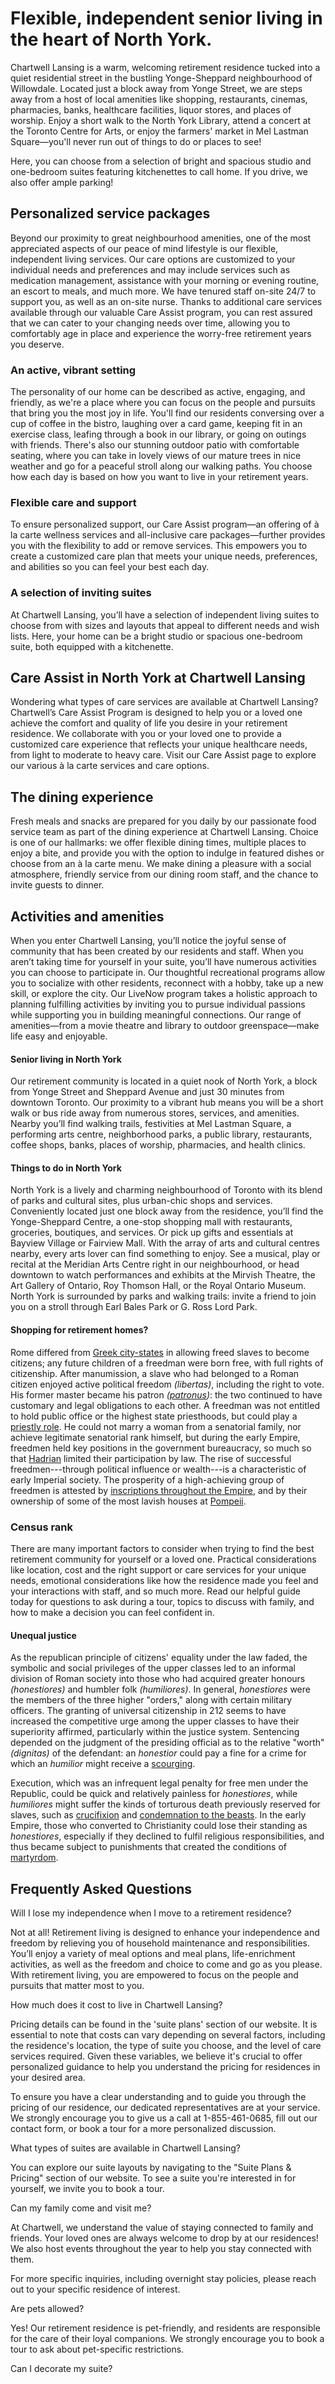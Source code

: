 # Flexible, independent senior living in the heart of North York.
Chartwell Lansing is a warm, welcoming retirement residence tucked into a quiet residential street in the bustling Yonge-Sheppard neighbourhood of Willowdale. Located just a block away from Yonge Street, we are steps away from a host of local amenities like shopping, restaurants, cinemas, pharmacies, banks, healthcare facilities, liquor stores, and places of worship. Enjoy a short walk to the North York Library, attend a concert at the Toronto Centre for Arts, or enjoy the farmers' market in Mel Lastman Square—you'll never run out of things to do or places to see!

Here, you can choose from a selection of bright and spacious studio and one-bedroom suites featuring kitchenettes to call home. If you drive, we also offer ample parking!


## Personalized service packages

Beyond our proximity to great neighbourhood amenities, one of the most appreciated aspects of our peace of mind lifestyle is our flexible, independent living services. Our care options are customized to your individual needs and preferences and may include services such as medication management, assistance with your morning or evening routine, an escort to meals, and much more. We have tenured staff on-site 24/7 to support you, as well as an on-site nurse. Thanks to additional care services available through our valuable Care Assist program, you can rest assured that we can cater to your changing needs over time, allowing you to comfortably age in place and experience the worry-free retirement years you deserve.

### An active, vibrant setting

The personality of our home can be described as active, engaging, and friendly, as we're a place where you can focus on the people and pursuits that bring you the most joy in life. You'll find our residents conversing over a cup of coffee in the bistro, laughing over a card game, keeping fit in an exercise class, leafing through a book in our library, or going on outings with friends. There's also our stunning outdoor patio with comfortable seating, where you can take in lovely views of our mature trees in nice weather and go for a peaceful stroll along our walking paths. You choose how each day is based on how you want to live in your retirement years.


### Flexible care and support

To ensure personalized support, our Care Assist program—an offering of à la carte wellness services and all-inclusive care packages—further provides you with the flexibility to add or remove services. This empowers you to create a customized care plan that meets your unique needs, preferences, and abilities so you can feel your best each day.

### A selection of inviting suites

At Chartwell Lansing, you’ll have a selection of independent living suites to choose from with sizes and layouts that appeal to different needs and wish lists. Here, your home can be a bright studio or spacious one-bedroom suite, both equipped with a kitchenette.

## Care Assist in North York at Chartwell Lansing

Wondering what types of care services are available at Chartwell Lansing? Chartwell’s Care Assist Program is designed to help you or a loved one achieve the comfort and quality of life you desire in your retirement residence. We collaborate with you or your loved one to provide a customized care experience that reflects your unique healthcare needs, from light to moderate to heavy care. Visit our Care Assist page to explore our various à la carte services and care options.

## The dining experience

Fresh meals and snacks are prepared for you daily by our passionate food service team as part of the dining experience at Chartwell Lansing. Choice is one of our hallmarks: we offer flexible dining times, multiple places to enjoy a bite, and provide you with the option to indulge in featured dishes or choose from an à la carte menu. We make dining a pleasure with a social atmosphere, friendly service from our dining room staff, and the chance to invite guests to dinner.
## Activities and amenities

When you enter Chartwell Lansing, you’ll notice the joyful sense of community that has been created by our residents and staff. When you aren’t taking time for yourself in your suite, you’ll have numerous activities you can choose to participate in. Our thoughtful recreational programs allow you to socialize with other residents, reconnect with a hobby, take up a new skill, or explore the city. Our LiveNow program takes a holistic approach to planning fulfilling activities by inviting you to pursue individual passions while supporting you in building meaningful connections. Our range of amenities—from a movie theatre and library to outdoor greenspace—make life easy and enjoyable.

#### Senior living in North York

Our retirement community is located in a quiet nook of North York, a block from Yonge Street and Sheppard Avenue and just 30 minutes from downtown Toronto. Our proximity to a vibrant hub means you will be a short walk or bus ride away from numerous stores, services, and amenities. Nearby you’ll find walking trails, festivities at Mel Lastman Square, a performing arts centre, neighborhood parks, a public library, restaurants, coffee shops, banks, places of worship, pharmacies, and health clinics.

#### Things to do in North York

North York is a lively and charming neighbourhood of Toronto with its blend of parks and cultural sites, plus urban-chic shops and services. Conveniently located just one block away from the residence, you’ll find the Yonge-Sheppard Centre, a one-stop shopping mall with restaurants, groceries, boutiques, and services. Or pick up gifts and essentials at Bayview Village or Fairview Mall. With the array of arts and cultural centres nearby, every arts lover can find something to enjoy. See a musical, play or recital at the Meridian Arts Centre right in our neighbourhood, or head downtown to watch performances and exhibits at the Mirvish Theatre, the Art Gallery of Ontario, Roy Thomson Hall, or the Royal Ontario Museum. North York is surrounded by parks and walking trails: invite a friend to join you on a stroll through Earl Bales Park or G. Ross Lord Park.

#### Shopping for retirement homes?

Rome differed from [Greek city-states](/wiki/Greek_city-states 'Greek city-states') in allowing freed slaves to become citizens; any future children of a freedman were born free, with full rights of citizenship. After manumission, a slave who had belonged to a Roman citizen enjoyed active political freedom _(libertas)_, including the right to vote. His former master became his patron _([patronus](/wiki/Patronage_in_ancient_Rome 'Patronage in ancient Rome'))_: the two continued to have customary and legal obligations to each other. A freedman was not entitled to hold public office or the highest state priesthoods, but could play a [priestly role](/wiki/Augustales 'Augustales'). He could not marry a woman from a senatorial family, nor achieve legitimate senatorial rank himself, but during the early Empire, freedmen held key positions in the government bureaucracy, so much so that [Hadrian](/wiki/Hadrian 'Hadrian') limited their participation by law. The rise of successful freedmen---through political influence or wealth---is a characteristic of early Imperial society. The prosperity of a high-achieving group of freedmen is attested by [inscriptions throughout the Empire](https://commons.wikimedia.org/wiki/Category:Liberti_and_libertae_in_Ancient_Roman_inscriptions 'commons:Category:Liberti and libertae in Ancient Roman inscriptions'), and by their ownership of some of the most lavish houses at [Pompeii](/wiki/Pompeii 'Pompeii').

### Census rank

There are many important factors to consider when trying to find the best retirement community for yourself or a loved one. Practical considerations like location, cost and the right support or care services for your unique needs, emotional considerations like how the residence made you feel and your interactions with staff, and so much more. Read our helpful guide today for questions to ask during a tour, topics to discuss with family, and how to make a decision you can feel confident in.

#### Unequal justice

As the republican principle of citizens\' equality under the law faded, the symbolic and social privileges of the upper classes led to an informal division of Roman society into those who had acquired greater honours _(honestiores)_ and humbler folk _(humiliores)_. In general, _honestiores_ were the members of the three higher \"orders,\" along with certain military officers. The granting of universal citizenship in 212 seems to have increased the competitive urge among the upper classes to have their superiority affirmed, particularly within the justice system. Sentencing depended on the judgment of the presiding official as to the relative \"worth\" _(dignitas)_ of the defendant: an _honestior_ could pay a fine for a crime for which an _humilior_ might receive a [scourging](/wiki/Scourging 'Scourging').

Execution, which was an infrequent legal penalty for free men under the Republic, could be quick and relatively painless for _honestiores_, while _humiliores_ might suffer the kinds of torturous death previously reserved for slaves, such as [crucifixion](/wiki/Crucifixion 'Crucifixion') and [condemnation to the beasts](/wiki/Damnatio_ad_bestias 'Damnatio ad bestias'). In the early Empire, those who converted to Christianity could lose their standing as _honestiores_, especially if they declined to fulfil religious responsibilities, and thus became subject to punishments that created the conditions of [martyrdom](/wiki/Christian_martyrs 'Christian martyrs').

## Frequently Asked Questions

Will I lose my independence when I move to a retirement residence?

Not at all! Retirement living is designed to enhance your independence and freedom by relieving you of household maintenance and responsibilities. You’ll enjoy a variety of meal options and meal plans, life-enrichment activities, as well as the freedom and choice to come and go as you please. With retirement living, you are empowered to focus on the people and pursuits that matter most to you.

How much does it cost to live in Chartwell Lansing?

Pricing details can be found in the 'suite plans' section of our website. It is essential to note that costs can vary depending on several factors, including the residence's location, the type of suite you choose, and the level of care services required. Given these variables, we believe it's crucial to offer personalized guidance to help you understand the pricing for residences in your desired area.

To ensure you have a clear understanding and to guide you through the pricing of our residence, our dedicated representatives are at your service. We strongly encourage you to give us a call at 1-855-461-0685, fill out our contact form, or book a tour for a more personalized discussion.

What types of suites are available in Chartwell Lansing?

You can explore our suite layouts by navigating to the "Suite Plans & Pricing" section of our website. To see a suite you're interested in for yourself, we invite you to book a tour.

Can my family come and visit me?

At Chartwell, we understand the value of staying connected to family and friends. Your loved ones are always welcome to drop by at our residences! We also host events throughout the year to help you stay connected with them.

For more specific inquiries, including overnight stay policies, please reach out to your specific residence of interest.

Are pets allowed?

Yes! Our retirement residence is pet-friendly, and residents are responsible for the care of their loyal companions. We strongly encourage you to book a tour to ask about pet-specific restrictions.

Can I decorate my suite?


